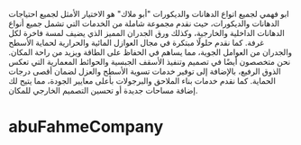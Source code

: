 ابو فهمي لجميع اتواع الدهانات والديكورات
"أبو ملاك" هو الاختيار الأمثل لجميع احتياجات الدهانات والديكورات، حيث نقدم مجموعة شاملة من الخدمات التي تشمل جميع أنواع الدهانات الداخلية والخارجية، وكذلك ورق الجدران المميز الذي يضيف لمسة فاخرة لكل غرفة. كما نقدم حلولًا مبتكرة في مجال العوازل المائية والحرارية لحماية الأسطح والجدران من العوامل الجوية، مما يساهم في الحفاظ على الطاقة ويزيد من راحة المكان. نحن متخصصون أيضًا في تصميم وتنفيذ الأسقف الجبسية والحوائط المعمارية التي تعكس الذوق الرفيع، بالإضافة إلى توفير خدمات تسوية الأسطح والعزل لضمان أقصى درجات الحماية. كما نقدم خدمات بناء الملاحق والبرجولات بأعلى معايير الجودة، مما يتيح لك إضافة مساحات جديدة أو تحسين التصميم الخارجي للمكان.
# abuFahmeCompany
